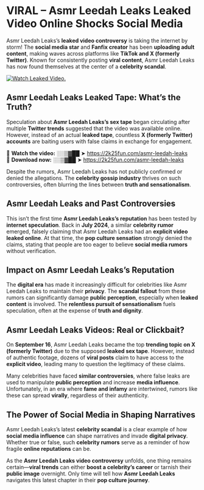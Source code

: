 # VIRAL – Asmr Leedah Leaks Leaked Video Online Shocks Social Media 

Asmr Leedah Leaks’s **leaked video controversy** is taking the internet by storm! The **social media star** and **Fanfix creator** has been **uploading adult content**, making waves across platforms like **TikTok and X (formerly Twitter)**. Known for consistently posting **viral content**, Asmr Leedah Leaks has now found themselves at the center of a **celebrity scandal**.  

[![Watch Leaked Video.](https://miro.medium.com/v2/resize:fit:828/format:webp/1*cilzJN44JGOrTw9NJCrNHA.gif "Watch Leaked Video")](https://2k25fun.com/asmr-leedah-leaks)

## **Asmr Leedah Leaks Leaked Tape: What’s the Truth?**  
Speculation about **Asmr Leedah Leaks’s sex tape** began circulating after multiple **Twitter trends** suggested that the video was available online. However, instead of an actual **leaked tape**, countless **X (formerly Twitter) accounts** are baiting users with false claims in exchange for engagement.  

🔹 **Watch the video:** ░░▒▓██ ➤ https://2k25fun.com/asmr-leedah-leaks  
🔹 **Download now:** ░░▒▓██ ➤ https://2k25fun.com/asmr-leedah-leaks  

Despite the rumors, Asmr Leedah Leaks has not publicly confirmed or denied the allegations. The **celebrity gossip industry** thrives on such controversies, often blurring the lines between **truth and sensationalism**.  

## **Asmr Leedah Leaks and Past Controversies**  
This isn’t the first time **Asmr Leedah Leaks’s reputation** has been tested by **internet speculation**. Back in **July 2024**, a similar **celebrity rumor** emerged, falsely claiming that Asmr Leedah Leaks had an **explicit video leaked online**. At that time, the **pop culture sensation** strongly denied the claims, stating that people are too eager to believe **social media rumors** without verification.  

## **Impact on Asmr Leedah Leaks’s Reputation**  
The **digital era** has made it increasingly difficult for celebrities like Asmr Leedah Leaks to maintain their **privacy**. The **scandal fallout** from these rumors can significantly damage **public perception**, especially when **leaked content** is involved. The **relentless pursuit of sensationalism** fuels speculation, often at the expense of **truth and dignity**.  

## **Asmr Leedah Leaks Videos: Real or Clickbait?**  
On **September 16**, Asmr Leedah Leaks became the top **trending topic on X (formerly Twitter)** due to the supposed **leaked sex tape**. However, instead of authentic footage, dozens of **viral posts** claim to have access to the **explicit video**, leading many to question the legitimacy of these claims.  

Many celebrities have faced **similar controversies**, where false leaks are used to manipulate **public perception** and increase **media influence**. Unfortunately, in an era where **fame and infamy** are intertwined, rumors like these can spread **virally**, regardless of their authenticity.  

## **The Power of Social Media in Shaping Narratives**  
Asmr Leedah Leaks’s latest **celebrity scandal** is a clear example of how **social media influence** can shape narratives and invade **digital privacy**. Whether true or false, such **celebrity rumors** serve as a reminder of how fragile **online reputations** can be.  

As the **Asmr Leedah Leaks video controversy** unfolds, one thing remains certain—**viral trends** can either **boost a celebrity’s career** or tarnish their **public image** overnight. Only time will tell how **Asmr Leedah Leaks** navigates this latest chapter in their **pop culture journey**. 